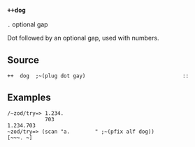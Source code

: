### `++dog`

`.` optional gap

Dot followed by an optional gap, used with numbers.

Source
------

    ++  dog  ;~(plug dot gay)                               ::

Examples
--------

    /~zod/try=> 1.234.
                703
    1.234.703
    ~zod/try=> (scan "a.        " ;~(pfix alf dog))
    [~~~. ~]


